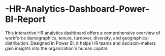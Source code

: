 # -HR-Analytics-Dashboard-Power-BI-Report
This interactive HR analytics dashboard offers a comprehensive overview of workforce demographics, tenure, turnover, diversity, and geographical distribution. Designed in Power BI, it helps HR teams and decision-makers gain insights into the organization's human capital.
